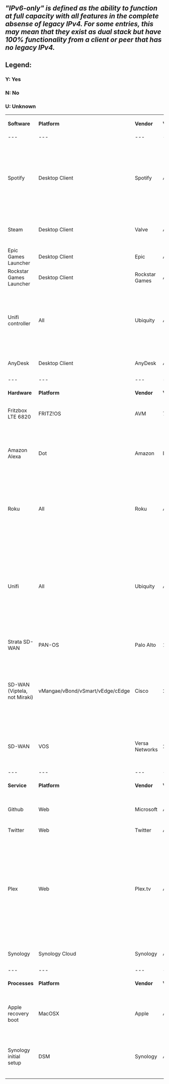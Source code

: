 ## ***"IPv6-only" is defined as the ability to function at full capacity with all features in the complete absense of legacy IPv4. For some entries, this may mean that they exist as dual stack but have 100% functionality from a client or peer that has no legacy IPv4.***

## Legend:
### Y: Yes

### N: No

### U: Unknown  


|    |   |   |  |  |   |   |    |
|---|---|---|---|---|---|---|---|
|    |   |   |  |  |   |   |    |
|**Software**|**Platform**|**Vendor**|**Version**|**Supports IPv6**|**Suports IPv6 only**|**NAT64/DNS64 Present**|**Caveats and Notes**|
|    |   |   |  |  |   |   |    |
|---|---|---|---|---|---|---|---|
|    |   |   |  |  |   |   |    |
|Spotify|Desktop Client|Spotify|All|Y|N|Y|Spotify desktop client does not work by default with in the absense of IPv4. Web and mobile applications work on IPv6-only. It is possible to run the command-line switch `--experimental-network` and make the platform work as v6-only|
|Steam|Desktop Client|Valve|All?|N|N|N|client cannot connect to steam web services over IPv6 (even via NAT64); it will enter offline mode|
|Epic Games Launcher|Desktop Client|Epic|All?|N|N|N|client cannot connect to epic web services over IPv6 (even via NAT64)|
|Rockstar Games Launcher|Desktop Client|Rockstar Games|All?|N|N|N|client cannot connect to web services over IPv6 (even via NAT64)|
|Unifi controller|All|Ubiquity|All|N|N|Y|underlying operating system may support IPv6 (or IPv6 only) but the unifi controller software does not support any functionality over IPv6, including discovery or management of any devices| 
|AnyDesk|Desktop Client|AnyDesk|All?|N|N|U|client does not work over IPv6-only (may via NAT64)|
|    |   |   |  |  |   |   |    |
|---|---|---|---|---|---|---|---|
|    |   |   |  |  |   |   |    |
|**Hardware**|**Platform**|**Vendor**|**Version**|**Supports IPv6**|**Suports IPv6 only**|**NAT64/DNS64 Present**|**Caveats and Notes**|
|Fritzbox LTE 6820|FRITZ!OS|AVM|7.27|Y|Y|U|some services are broken/unusable, the basic routing function works|
|Amazon Alexa|Dot|Amazon|N/A|Y|N|Y|This seemed to work with NAT64 in place but as of 11/2/2021 announced an error about not being connected to Wifi when connected to an IPv6 only network|
|Roku|All|Roku|All|N|N|U|Roku has a long tradition of ignoring IPv6 support requests and has no support whatsoever on any of their platforms including the stand alone devices as well as the embedded Roku TVs|
|Unifi|All|Ubiquity|All|Y|N|Y|Most unifi hardware supports receiving an IPv6 address via SLAAC, or manually assigning it via the SSH terminal. Devices will not use these addresses for management, logging, or discovery via the Unifi software. It may log to a remote syslog server over IPv6 adn will listen to SSH via IPv6|
|Strata SD-WAN|PAN-OS|Palo Alto|10.1|N|N|N|Palo Alto Strata SD-WAN has no IPv6 support|
|SD-WAN (Viptela, not Miraki)|vMangae/vBond/vSmart/vEdge/cEdge|Cisco|20.6|Y|N|N|Control connections between vManage/vBond/vSmart works IPv6 only. vManage web page access works IPv6 only in theory, but [CSCvz60689](https://bst.cloudapps.cisco.com/bugsearch/bug/CSCvz60689) prevents logins via IPv6. Tunnels are IPv4 only but can transport IPv6.|
|SD-WAN|VOS|Versa Networks|21.2|Y|N|N|Tunnels work IPv6 only. Control connections between Director and Controller are IPv4 only. Director does not Support IPv6.|
|    |   |   |  |  |   |   |    |
|---|---|---|---|---|---|---|---|
|    |   |   |  |  |   |   |    |
|**Service**|**Platform**|**Vendor**|**Version**|**Supports IPv6**|**Suports IPv6 only**|**NAT64/DNS64 Present**|**Caveats and Notes**|
|Github|Web|Microsoft|All|N|N|Y|Some IPv6 support has been reported. GitHub.IO has v6 support but the main site does not.|
|Twitter|Web|Twitter|All|N|N|Y| |
|Plex|Web|Plex.tv|All|N|N|Y|Plex has "partial" support. Plex supports IPv6 at the socket-layer, but doesn't "auto-configure" IPv6 on the remote-end (the [ipv4].[server-uid].plex.direct system), as such, doscovery via IPv6 does not work at all unless a manual hostname is created and appropriate DNS entries for it (which are sent up to plex.tv as additional hostnames to try)|
|Synology|Synology Cloud|Synology|All?|N|N|Y|Service does not work over IPv6-only (may via NAT64)|
|    |   |   |  |  |   |   |   |
|---|---|---|---|---|---|---|---|
|    |   |   |  |  |   |   |   |
|**Processes**|**Platform**|**Vendor**|**Version**|**Supports IPv6**|**NAT64/DNS64 Present**|**Caveats and Notes**|
|Apple recovery boot|MacOSX|Apple|All|U|N|Y|System fails to pull recovery information upon restoration boot while connected to IPv6-only network with NAT64/DNS64. Works with dual stack|
|Synology initial setup|DSM|Synology|All|U|N|Y|DSM cannot discover setup host while connected to IPv6-only network with NAT64/DNS64. Works with dual stack|
|    |   |   |  |  |   |   |    |
